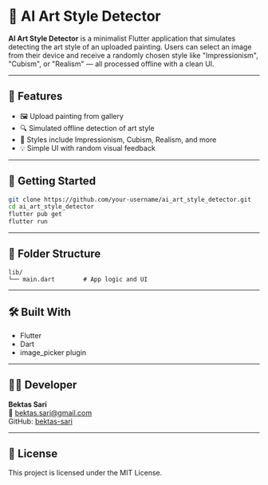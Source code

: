 # 🎨 AI Art Style Detector

**AI Art Style Detector** is a minimalist Flutter application that simulates detecting the art style of an uploaded painting. Users can select an image from their device and receive a randomly chosen style like "Impressionism", "Cubism", or "Realism" — all processed offline with a clean UI.

---

## 📱 Features

- 🖼️ Upload painting from gallery
- 🔍 Simulated offline detection of art style
- 🎯 Styles include Impressionism, Cubism, Realism, and more
- 💡 Simple UI with random visual feedback

---

## 🚀 Getting Started

```bash
git clone https://github.com/your-username/ai_art_style_detector.git
cd ai_art_style_detector
flutter pub get
flutter run
```

---

## 📁 Folder Structure

```
lib/
└── main.dart        # App logic and UI
```

---

## 🛠️ Built With

- Flutter
- Dart
- image_picker plugin

---

## 👨‍🎨 Developer

**Bektas Sari**  
📧 bektas.sari@gmail.com  
GitHub: [bektas-sari](https://github.com/bektas-sari)

---

## 📝 License

This project is licensed under the MIT License.

